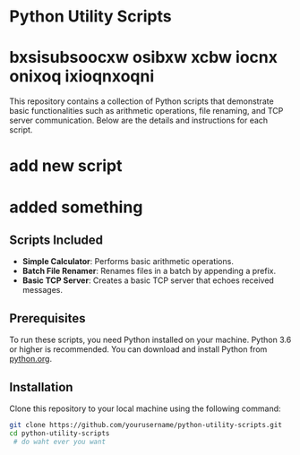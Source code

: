 # Python Utility Scripts 
# bxsisubsoocxw osibxw xcbw iocnx onixoq ixioqnxoqni
This repository contains a collection of Python scripts that demonstrate basic functionalities such as arithmetic operations, file renaming, and TCP server communication. Below are the details and instructions for each script.

# add new script

# added something

## Scripts Included

- **Simple Calculator**: Performs basic arithmetic operations.
- **Batch File Renamer**: Renames files in a batch by appending a prefix.
- **Basic TCP Server**: Creates a basic TCP server that echoes received messages.

## Prerequisites

To run these scripts, you need Python installed on your machine. Python 3.6 or higher is recommended. You can download and install Python from [python.org](https://www.python.org/downloads/).

## Installation

Clone this repository to your local machine using the following command:

```bash
git clone https://github.com/yourusername/python-utility-scripts.git
cd python-utility-scripts
 # do waht ever you want 
